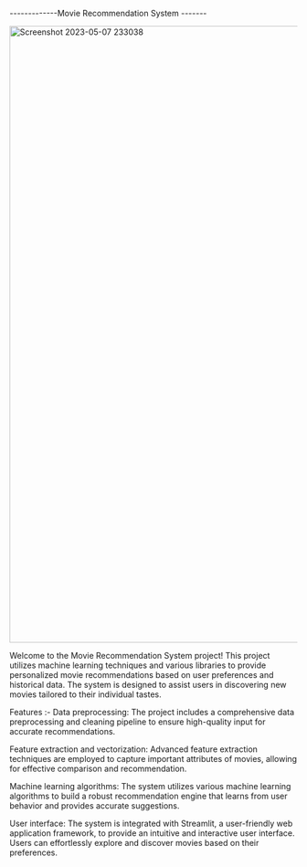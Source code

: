 -------------Movie Recommendation System -------

<img width="1080" alt="Screenshot 2023-05-07 233038" src="https://github.com/NareshVaishnav/Movie-Recommender-System/assets/104693264/ae712645-62ab-4008-89a0-35905a402fa5">


Welcome to the Movie Recommendation System project! This project utilizes machine learning techniques and various libraries 
to provide personalized movie recommendations based on user preferences and historical data. The system is designed to assist 
users in discovering new movies tailored to their individual tastes.

Features :-
Data preprocessing: The project includes a comprehensive data preprocessing and cleaning pipeline to ensure high-quality 
input for accurate recommendations.

Feature extraction and vectorization: Advanced feature extraction techniques are employed to capture important attributes 
of movies, allowing for effective comparison and recommendation.

Machine learning algorithms: The system utilizes various machine learning algorithms to build a robust recommendation 
engine that learns from user behavior and provides accurate suggestions.

User interface: The system is integrated with Streamlit, a user-friendly web application framework, to provide an 
intuitive and interactive user interface. Users can effortlessly explore and discover movies based on their preferences.
